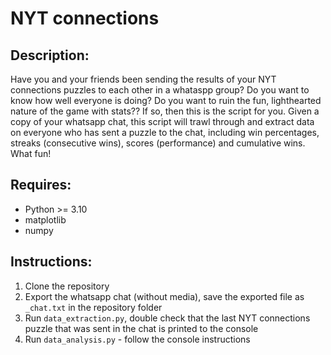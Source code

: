 # NYT connections

## Description:
Have you and your friends been sending the results of your NYT connections puzzles to each other in a whataspp group? Do you want to know how well everyone is doing? Do you want to ruin the fun, lighthearted nature of the game with stats?? If so, then this is the script for you. Given a copy of your whatsapp chat, this script will trawl through and extract data on everyone who has sent a puzzle to the chat, including win percentages, streaks (consecutive wins), scores (performance) and cumulative wins. What fun! 

## Requires:
- Python >= 3.10
- matplotlib
- numpy

## Instructions:
1. Clone the repository
2. Export the whatsapp chat (without media), save the exported file as `_chat.txt` in the repository folder
3. Run `data_extraction.py`, double check that the last NYT connections puzzle that was sent in the chat is printed to the console
4. Run `data_analysis.py` - follow the console instructions